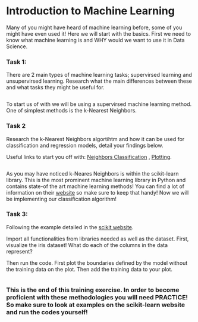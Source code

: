 # Introduction to Machine Learning

Many of you might have heard of machine learning before, some of you might have even used it! Here we will start with the basics. First we need to know what machine learning is and WHY would we want to use it in Data Science.

### Task 1: 

There are 2 main types of machine learning tasks; supervirsed learning and unsupervirsed learning. Research what the main differences between these and what tasks they might be useful for.

```

```

To start us of with we will be using a supervirsed machine learning method. One of simplest methods is the k-Nearest Neighbors. 


### Task 2

Research the k-Nearest Neighbors algortihtm and how it can be used for classification and regression models, detail your findings below. 

Useful links to start you off with:
[Neighbors Classification](https://scikit-learn.org/stable/modules/neighbors.html#classification) , 
[Plotting](https://scikit-learn.org/stable/auto_examples/neighbors/plot_classification.html#sphx-glr-auto-examples-neighbors-plot-classification-py).

```

```

As you may have noticed k-Neares Neighbors is within the scikit-learn library. This is the most prominent machine learning library in Python and contains state-of the art machine learning methods! You can find a lot of information on their [website](https://scikit-learn.org/stable/) so make sure to keep that handy! 
Now we will be implementing our classification algorithm! 

### Task 3: 

Following the example detailed in the [scikit website](https://scikit-learn.org/stable/auto_examples/neighbors/plot_classification.html#sphx-glr-auto-examples-neighbors-plot-classification-py).

Import all functionalities from libraries needed as well as the dataset. First, visualize the iris dataset! What do each of the columns in the data represent?

Then run the code. First plot the boundaries defined by the model without the training data on the plot. Then add the training data to your plot. 

```

```

### This is the end of this training exercise. In order to become proficient with these methodologies you will need PRACTICE! So make sure to look at examples on the scikit-learn website and run the codes yourself!
